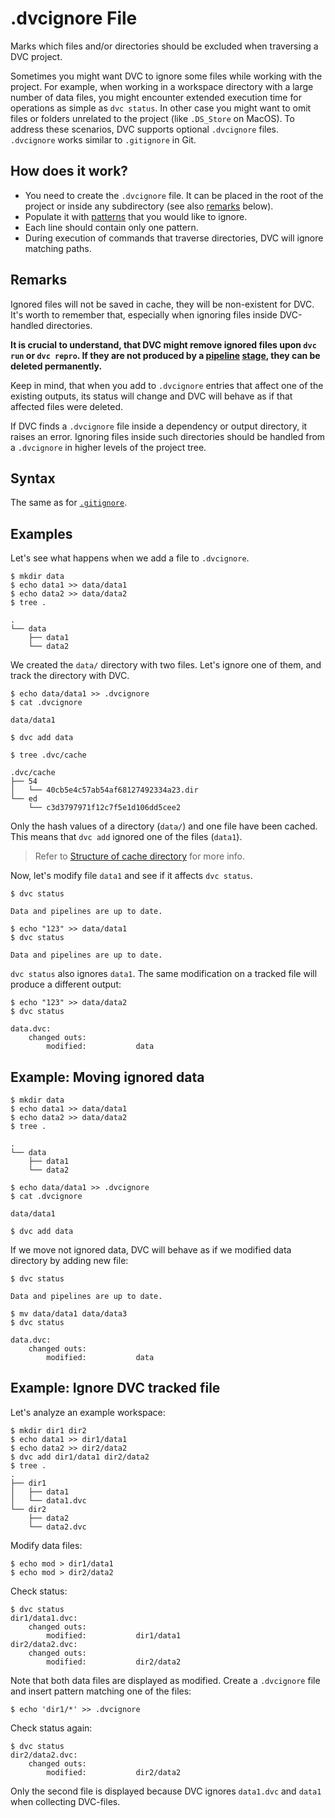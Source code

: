 # .dvcignore File

Marks which files and/or directories should be excluded when traversing a
<abbr>DVC project</abbr>.

Sometimes you might want DVC to ignore some files while working with the
project. For example, when working in a <abbr>workspace</abbr> directory with a
large number of data files, you might encounter extended execution time for
operations as simple as `dvc status`. In other case you might want to omit files
or folders unrelated to the project (like `.DS_Store` on MacOS). To address
these scenarios, DVC supports optional `.dvcignore` files. `.dvcignore` works
similar to `.gitignore` in Git.

## How does it work?

- You need to create the `.dvcignore` file. It can be placed in the root of the
  project or inside any subdirectory (see also [remarks](#Remarks) below).
- Populate it with [patterns](https://git-scm.com/docs/gitignore) that you would
  like to ignore.
- Each line should contain only one pattern.
- During execution of commands that traverse directories, DVC will ignore
  matching paths.

## Remarks

Ignored files will not be saved in <abbr>cache</abbr>, they will be non-existent
for DVC. It's worth to remember that, especially when ignoring files inside
DVC-handled directories.

**It is crucial to understand, that DVC might remove ignored files upon
`dvc run` or `dvc repro`. If they are not produced by a
[pipeline](/doc/command-reference/pipeline) [stage](/doc/command-reference/run),
they can be deleted permanently.**

Keep in mind, that when you add to `.dvcignore` entries that affect one of the
existing <abbr>outputs</abbr>, its status will change and DVC will behave as if
that affected files were deleted.

If DVC finds a `.dvcignore` file inside a dependency or output directory, it
raises an error. Ignoring files inside such directories should be handled from a
`.dvcignore` in higher levels of the project tree.

## Syntax

The same as for [`.gitignore`](https://git-scm.com/docs/gitignore).

## Examples

Let's see what happens when we add a file to `.dvcignore`.

```dvc
$ mkdir data
$ echo data1 >> data/data1
$ echo data2 >> data/data2
$ tree .

.
└── data
    ├── data1
    └── data2
```

We created the `data/` directory with two files. Let's ignore one of them, and
track the directory with DVC.

```dvc
$ echo data/data1 >> .dvcignore
$ cat .dvcignore

data/data1

$ dvc add data

$ tree .dvc/cache

.dvc/cache
├── 54
│   └── 40cb5e4c57ab54af68127492334a23.dir
└── ed
    └── c3d3797971f12c7f5e1d106dd5cee2
```

Only the hash values of a directory (`data/`) and one file have been
<abbr>cached</abbr>. This means that `dvc add` ignored one of the files
(`data1`).

> Refer to
> [Structure of cache directory](/doc/user-guide/dvc-files-and-directories#structure-of-cache-directory)
> for more info.

Now, let's modify file `data1` and see if it affects `dvc status`.

```dvc
$ dvc status

Data and pipelines are up to date.

$ echo "123" >> data/data1
$ dvc status

Data and pipelines are up to date.
```

`dvc status` also ignores `data1`. The same modification on a tracked file will
produce a different output:

```dvc
$ echo "123" >> data/data2
$ dvc status

data.dvc:
	changed outs:
		modified:           data
```

## Example: Moving ignored data

```dvc
$ mkdir data
$ echo data1 >> data/data1
$ echo data2 >> data/data2
$ tree .

.
└── data
    ├── data1
    └── data2

$ echo data/data1 >> .dvcignore
$ cat .dvcignore

data/data1

$ dvc add data
```

If we move not ignored data, DVC will behave as if we modified data directory by
adding new file:

```dvc
$ dvc status

Data and pipelines are up to date.

$ mv data/data1 data/data3
$ dvc status

data.dvc:
	changed outs:
		modified:           data
```

## Example: Ignore DVC tracked file

Let's analyze an example <abbr>workspace</abbr>:

```dvc
$ mkdir dir1 dir2
$ echo data1 >> dir1/data1
$ echo data2 >> dir2/data2
$ dvc add dir1/data1 dir2/data2
$ tree .
.
├── dir1
│   ├── data1
│   └── data1.dvc
└── dir2
    ├── data2
    └── data2.dvc
```

Modify data files:

```dvc
$ echo mod > dir1/data1
$ echo mod > dir2/data2
```

Check status:

```dvc
$ dvc status
dir1/data1.dvc:
	changed outs:
		modified:           dir1/data1
dir2/data2.dvc:
	changed outs:
		modified:           dir2/data2
```

Note that both data files are displayed as modified. Create a `.dvcignore` file
and insert pattern matching one of the files:

```dvc
$ echo 'dir1/*' >> .dvcignore
```

Check status again:

```dvc
$ dvc status
dir2/data2.dvc:
	changed outs:
		modified:           dir2/data2
```

Only the second file is displayed because DVC ignores `data1.dvc` and `data1`
when collecting DVC-files.
